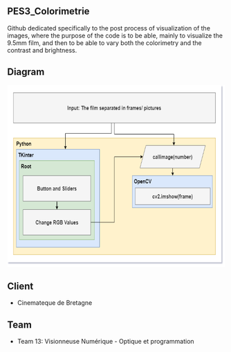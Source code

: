 ## PES3_Colorimetrie

Github dedicated specifically to the post process of visualization of the images, where the purpose of the code is to be able, mainly to visualize the 9.5mm film, and then to be able to vary both the colorimetry and the contrast and brightness. 

## Diagram

<p>
    <img src="media\image.png" width="680" height="420">
</p>

## Client

 - Cinemateque de Bretagne

## Team

 - Team 13: Visionneuse Numérique - Optique et programmation